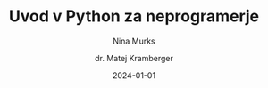 ---
date: "2024-01-01" 
version: "0.1.3"
lastUpdate: "2024-09-04 16:00:00"
layout: "course"
id: "UPyN"
permalink: "UPyN"
author:
- "Nina Murks"
- "dr. Matej Kramberger"
contact: "nina.murks@um.si"
notifyData:
  - notifyEmail: "cvetanka.pasinechka@student.um.si"
    notify: true
title: "Uvod v Python za neprogramerje"
image: "https://images.unsplash.com/photo-1517148815978-75f6acaaf32c"
type: "Krajše izobraževanje s preverjanjem (pilotno mikrodokazilo)"
field:
- "KLASIUS-P-16 (0610)"
keywords:
- "Python"
- "sintaksa"
- "podatkovni tipi"
- "pogojni stavki"
- "zanke"
- "funkcije"
- "uvod v nevronske mreže"
intended:
- "poklicno"
- "učitelji"
- "študenti"
- "vseživljensko učenje"
- "osipniki"
- "dijaki"
difficulty: "Začetni nivo"
requisite: ""
description: |
    Udeleženci bodo spoznali osnovne veščine programiranja v programskem jeziku Python. Spoznali bodo najosnovnejše koncepte programiranja kot so: spremenljivke, podatkovni tipi, pogojni stavki, zanke in funkcije. Sledil bo uvod v delovanje nevronskih mrež z nekaj preprostimi primeri razpoznavanja vzorcev. Izobraževanje bo sestavljeno iz teoretičnih in praktičnih pristopov ter tako opremilo udeležence z zadostnim znanjem za samostojno nadgrajevanje znanja iz programiranja.
state: "1. pilotna izvedba"
execution: "Mešana"
ects: "1"
implementation: |
    Predavanja: 10 ur
    Vaje: 10 ur
    Samostojno delo: 10 ur
cType: "1"
executionStartDate: "2024-10-14"
executionData: |
    Pričetek 14. 10. 2024; 6 terminov v popoldanskem času.
filledCourse: true
---